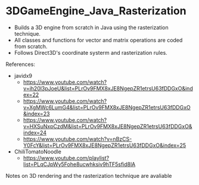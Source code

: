 # 3DGameEngine_Java_Rasterization

- Builds a 3D engine from scratch in Java using the rasterization technique.
- All classes and functions for vector and matrix operations are coded from scratch. 
- Follows Direct3D's coordinate systerm and rasterization rules.

References: 
- javidx9
  - https://www.youtube.com/watch?v=ih20l3pJoeU&list=PLrOv9FMX8xJE8NgepZR1etrsU63fDDGxO&index=22
  - https://www.youtube.com/watch?v=XgMWc6LumG4&list=PLrOv9FMX8xJE8NgepZR1etrsU63fDDGxO&index=23
  - https://www.youtube.com/watch?v=HXSuNxpCzdM&list=PLrOv9FMX8xJE8NgepZR1etrsU63fDDGxO&index=24
  - https://www.youtube.com/watch?v=nBzCS-Y0FcY&list=PLrOv9FMX8xJE8NgepZR1etrsU63fDDGxO&index=25
- ChiliTomatoNoodle
  - https://www.youtube.com/playlist?list=PLqCJpWy5Fohe8ucwhksiv9hTF5sfid8lA

Notes on 3D rendering and the rasterization technique are avaliable
